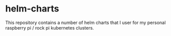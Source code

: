 # helm-charts

This repository contains a number of helm charts that I user for my personal raspberry pi / rock pi kubernetes clusters.